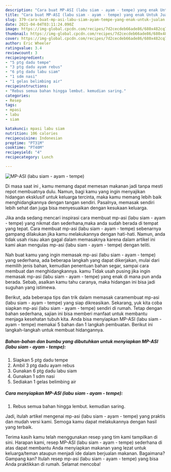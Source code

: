 ```yaml
---
description: "Cara buat MP-ASI (labu siam - ayam - tempe) yang enak Untuk Jualan"
title: "Cara buat MP-ASI (labu siam - ayam - tempe) yang enak Untuk Jualan"
slug: 379-cara-buat-mp-asi-labu-siam-ayam-tempe-yang-enak-untuk-jualan
date: 2021-04-04T03:11:24.090Z
image: https://img-global.cpcdn.com/recipes/7d2cecdeb66ade86/680x482cq70/mp-asi-labu-siam-ayam-tempe-foto-resep-utama.jpg
thumbnail: https://img-global.cpcdn.com/recipes/7d2cecdeb66ade86/680x482cq70/mp-asi-labu-siam-ayam-tempe-foto-resep-utama.jpg
cover: https://img-global.cpcdn.com/recipes/7d2cecdeb66ade86/680x482cq70/mp-asi-labu-siam-ayam-tempe-foto-resep-utama.jpg
author: Eric Wheeler
ratingvalue: 3.4
reviewcount: 3
recipeingredient:
- "5 ptg dadu tempe"
- "3 ptg dadu ayam rebus"
- "6 ptg dadu labu siam"
- "1 sdm nasi"
- "1 gelas belimbing air"
recipeinstructions:
- "Rebus semua bahan hingga lembut. kemudian saring."
categories:
- Resep
tags:
- mpasi
- labu
- siam

katakunci: mpasi labu siam 
nutrition: 106 calories
recipecuisine: Indonesian
preptime: "PT31M"
cooktime: "PT40M"
recipeyield: "4"
recipecategory: Lunch

---
```



![MP-ASI (labu siam - ayam - tempe)](https://img-global.cpcdn.com/recipes/7d2cecdeb66ade86/680x482cq70/mp-asi-labu-siam-ayam-tempe-foto-resep-utama.jpg)

Di masa  saat ini , kamu memang dapat memesan makanan jadi tanpa mesti repot membuatnya dulu. Namun, bagi kamu yang ingin menyajikan hidangan eksklusif untuk keluarga tercinta, maka kamu memang lebih baik menghidangkannya dengan tangan sendiri. Pasalnya, memasak sendiri lebih sehat dan juga bisa menyesuaikan dengan kesukaan keluarga.

Jika anda sedang mencari inspirasi cara membuat mp-asi (labu siam - ayam - tempe) yang nikmat dan sederhana,maka anda sudah berada di tempat yang tepat. Cara membuat mp-asi (labu siam - ayam - tempe)  sebenarnya gampang dilakukan jika kamu melakukannya dengan hati-hati. Namun, anda tidak usah risau akan gagal dalam memasaknya 
karena dalam artikel ini kami akan mengulas mp-asi (labu siam - ayam - tempe) dengan teliti.  



Nah buat kamu yang ingin memasak mp-asi (labu siam - ayam - tempe) yang sederhana, ada beberapa langkah yang dapat dikerjakan, mulai dari memilih jenis bahan, kemudian penentuan bahan segar, sampai cara membuat dan menghidangkannya. kamu Tidak usah pusing jika ingin memasak mp-asi (labu siam - ayam - tempe) yang enak di mana pun anda berada. Sebab, asalkan kamu  tahu caranya, maka hidangan ini bisa jadi suguhan yang istimewa.

Berikut, ada beberapa tips dan trik dalam memasak caramembuat mp-asi (labu siam - ayam - tempe) yang siap dikreasikan. Sekarang, yuk kita coba siapkan mp-asi (labu siam - ayam - tempe) sendiri di rumah. Tetap dengan bahan sederhana, sajian ini bisa memberi manfaat untuk membantu menjaga kesehatan tubuh kita. Anda bisa menyiapkan MP-ASI (labu siam - ayam - tempe) memakai 5 bahan dan 1 langkah pembuatan. Berikut ini langkah-langkah untuk membuat hidangannya.

<!--inarticleads1-->

##### Bahan-bahan dan bumbu yang dibutuhkan untuk menyiapkan MP-ASI (labu siam - ayam - tempe):

1. Siapkan 5 ptg dadu tempe
1. Ambil 3 ptg dadu ayam rebus
1. Gunakan 6 ptg dadu labu siam
1. Gunakan 1 sdm nasi
1. Sediakan 1 gelas belimbing air




<!--inarticleads2-->

##### Cara menyiapkan MP-ASI (labu siam - ayam - tempe):

1. Rebus semua bahan hingga lembut. kemudian saring.




Jadi, itulah artikel mengenai  mp-asi (labu siam - ayam - tempe)  yang praktis dan mudah versi kami. Semoga kamu dapat melakukannya dengan hasil yang terbaik. 

Terima kasih kamu telah menggunakan resep yang tim kami tampilkan di sini. Harapan kami, resep  MP-ASI (labu siam - ayam - tempe) sederhana di atas dapat membantu Anda menyiapkan makanan yang lezat untuk keluarga/teman ataupun menjadi ide dalam berjualan makanan. Bagaimana? Gampang kan? Itulah resep mp-asi (labu siam - ayam - tempe) yang bisa Anda praktikkan di rumah. Selamat mencoba!

